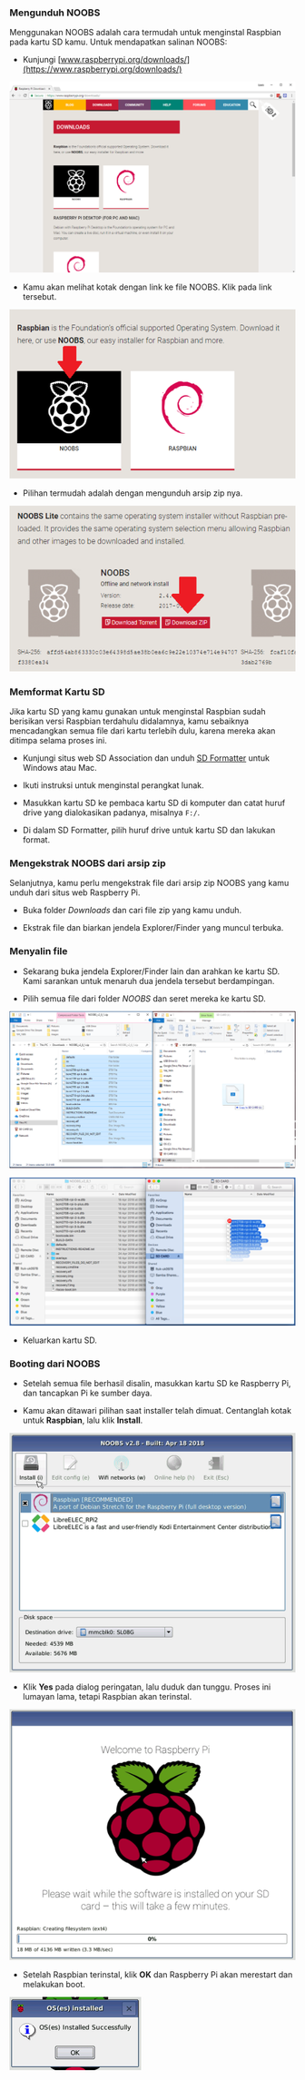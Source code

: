 ### Mengunduh NOOBS

Menggunakan NOOBS adalah cara termudah untuk menginstal Raspbian pada kartu SD kamu. Untuk mendapatkan salinan NOOBS:

+ Kunjungi [www.raspberrypi.org/downloads/](https://www.raspberrypi.org/downloads/)

![halaman Downloads](images/downloads-page.png)

+ Kamu akan melihat kotak dengan link ke file NOOBS. Klik pada link tersebut.

![Klik pada NOOBS](images/click-noobs.png)

+ Pilihan termudah adalah dengan mengunduh arsip zip nya.

![Unduh zip](images/download-zip.png)

### Memformat Kartu SD

Jika kartu SD yang kamu gunakan untuk menginstal Raspbian sudah berisikan versi Raspbian terdahulu didalamnya, kamu sebaiknya mencadangkan semua file dari kartu terlebih dulu, karena mereka akan ditimpa selama proses ini.

+ Kunjungi situs web SD Association dan unduh [SD Formatter](https://www.sdcard.org/downloads/formatter_4/index.html) untuk Windows atau Mac.

+ Ikuti instruksi untuk menginstal perangkat lunak.

+ Masukkan kartu SD ke pembaca kartu SD di komputer dan catat huruf drive yang dialokasikan padanya, misalnya `F:/`.

+ Di dalam SD Formatter, pilih huruf drive untuk kartu SD dan lakukan format.

### Mengekstrak NOOBS dari arsip zip

Selanjutnya, kamu perlu mengekstrak file dari arsip zip NOOBS yang kamu unduh dari situs web Raspberry Pi.

+ Buka folder *Downloads* dan cari file zip yang kamu unduh.

+ Ekstrak file dan biarkan jendela Explorer/Finder yang muncul terbuka.

### Menyalin file

+ Sekarang buka jendela Explorer/Finder lain dan arahkan ke kartu SD. Kami sarankan untuk menaruh dua jendela tersebut berdampingan.

+ Pilih semua file dari folder *NOOBS* dan seret mereka ke kartu SD.

![penyalinan di Windows](images/copy3.png)

![penyalinan di MacOS](images/macos_copy.png)

+ Keluarkan kartu SD.

### Booting dari NOOBS

+ Setelah semua file berhasil disalin, masukkan kartu SD ke Raspberry Pi, dan tancapkan Pi ke sumber daya.

+ Kamu akan ditawari pilihan saat installer telah dimuat. Centanglah kotak untuk **Raspbian**, lalu klik **Install**.

![instal](images/install.png)

+ Klik **Yes** pada dialog peringatan, lalu duduk dan tunggu. Proses ini lumayan lama, tetapi Raspbian akan terinstal.

![menginstal](images/installing.png)

+ Setelah Raspbian terinstal, klik **OK** dan Raspberry Pi akan merestart dan melakukan boot.

![terinstal](images/installed.png)